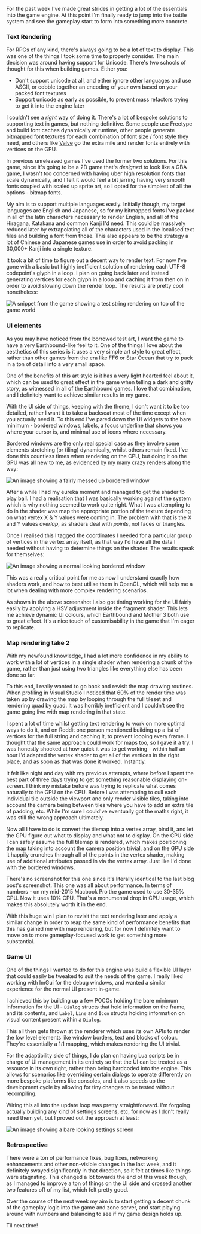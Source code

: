 <!--{"date":"2019-05-24T23:51:28.302Z","title":"Game Dev - Part 3"}-->

For the past week I've made great strides in getting a lot of the essentials into the game engine.
At this point I'm finally ready to jump into the battle system and see the gameplay start to form
into something more concrete.

### Text Rendering

For RPGs of any kind, there's always going to be a lot of text to display. This was one of the
things I took some time to properly consider. The main decision was around having support for
Unicode. There's two schools of thought for this when building games. Either you:

- Don't support unicode at all, and either ignore other languages and use ASCII, or cobble
  together an encoding of your own based on your packed font textures
- Support unicode as early as possible, to prevent mass refactors trying to get it into the
  engine later

I couldn't see a _right_ way of doing it. There's a lot of bespoke solutions to supporting
text in games, but nothing definitive. Some people use Freetype and build font caches
dynamically at runtime, other people generate bitmapped font textures for each combination
of font size / font style they need, and others like [Valve](https://github.com/libgdx/libgdx/wiki/Distance-field-fonts)
go the extra mile and render fonts entirely with vertices on the GPU.

In previous unreleased games I've used the former two solutions. For this game, since it's
going to be a 2D game that's _designed_ to look like a GBA game, I wasn't too concerned
with having uber high resolution fonts that scale dynamically, and I felt it would feel
a bit jarring having very smooth fonts coupled with scaled up sprite art, so I opted
for the simplest of all the options - bitmap fonts.

My aim is to support multiple languages easily. Initially though, my target languages are
English and Japanese, so for my bitmapped fonts I've packed in all of the latin characters
necessary to render English, and all of the Hiragana, Katakana and common Kanji I'd
need. This could be massively reduced later by extrapolating all of the characters used
in the localised text files and building a font from those. This also appears to be
the strategy a lot of Chinese and Japanese games use in order to avoid packing in
30,000+ Kanji into a single texture.

It took a bit of time to figure out a decent way to render text. For now I've gone
with a basic but highly inefficient solution of rendering each UTF-8 codepoint's
glyph in a loop. I plan on going back later and instead generating vertices for
each glyph in a loop and caching it from then on in order to avoid slowing down
the render loop. The results are pretty cool nonetheless:

![A snippet from the game showing a test string rendering on top of the game world](/images/blog/game-dev-7-text.png)

### UI elements

As you may have noticed from the borrowed test art, I want the game to have a
very Earthbound-like feel to it. One of the things I love about the aesthetics of
this series is it uses a very simple art style to great effect, rather than other
games from the era like FF6 or Star Ocean that try to pack in a ton of detail
into a very small space.

One of the benefits of this art style is it has a very light hearted feel about
it, which can be used to great effect in the game when telling a dark and
gritty story, as witnessed in all of the Earthbound games. I love that combination,
and I definitely want to achieve similar results in my game.

With the UI side of things, keeping with the theme, I don't want it to be too
detailed, rather I want it to take a backseat most of the time except when
you actually need it. To this end I've pared down the UI widgets to the bare
minimum - bordered windows, labels, a focus underline that shows you where
your cursor is, and minimal use of icons where necessary.

Bordered windows are the only real special case as they involve some elements
stretching (or tiling) dynamically, whilst others remain fixed. I've done this
countless times when rendering on the CPU, but doing it on the GPU was all
new to me, as evidenced by my many crazy renders along the way:

![An image showing a fairly messed up bordered window](/images/blog/game-dev-8-bordered-windows.png)

After a while I had my eureka moment and managed to get the shader to play ball.
I had a realisation that I was basically working against the system which is why
nothing seemed to work quite right. What I was attempting to do in the shader
was map the appropriate portion of the texture depending on what vertex X & Y
values were coming in. The problem with that is the X and Y values _overlap_,
as shaders deal with _points_, not faces or triangles.

Once I realised this I tagged the coordinates I needed for a particular group
of vertices in the vertex array itself, as that way I'd have all the data
I needed without having to determine things on the shader. The results
speak for themselves:

![An image showing a normal looking bordered window](/images/blog/game-dev-8-bordered-windows-2.png)

This was a really critical point for me as now I understand exactly how
shaders work, and how to best utilise them in OpenGL, which will help me
a lot when dealing with more complex rendering scenarios.

As shown in the above screenshot I also got tinting working for the UI
fairly easily by applying a HSV adjustment inside the fragment shader. This
lets me achieve dynamic UI colours, which Earthbound and Mother 3 both
use to great effect. It's a nice touch of customisability in the game that
I'm eager to replicate.

### Map rendering take 2

With my newfound knowledge, I had a lot more confidence in my ability
to work with a lot of vertices in a single shader when rendering a chunk
of the game, rather than just using two triangles like everything else
has been done so far.

To this end, I really wanted to go back and revisit the map drawing
routines. When profiling in Visual Studio I noticed that 60% of the
render time was taken up by drawing the map by looping through the
full tileset and rendering quad by quad. It was horribly inefficient and
I couldn't see the game going live with map rendering in that state.

I spent a lot of time whilst getting text rendering to work on more
optimal ways to do it, and on Reddit one person mentioned building up
a list of vertices for the full string and caching it, to prevent looping
every frame. I thought that the same approach could work for maps too,
so I gave it a try. I was honestly shocked at how quick it was to get
working - within half an hour I'd adapted the vertex shader to get all
of the vertices in the right place, and as soon as that was done it
worked. Instantly.

It felt like night and day with my previous attempts, where before I
spent the best part of three days trying to get something reasonable
displaying on-screen. I think my mistake before was trying to replicate
what comes naturally to the GPU on the CPU. Before I was attempting to
cull each individual tile outside the viewport and only render visible
tiles, taking into account the camera being between tiles where you have
to add an extra tile of padding, etc. While I'm sure I could've eventually
got the maths right, it was still the wrong approach ultimately.

Now all I have to do is convert the tilemap into a vertex array, bind it,
and let the GPU figure out what to display and what not to display. On
the CPU side I can safely assume the full tilemap is rendered, which
makes positioning the map taking into account the camera position trivial,
and on the GPU side it happily crunches through all of the points in the
vertex shader, making use of additional attributes passed in via the
vertex array. Just like I'd done with the bordered windows.

There's no screenshot for this one since it's literally identical to
the last blog post's screenshot. This one was all about performance.
In terms of numbers - on my mid-2015 Macbook Pro the game used to use
30-35% CPU. Now it uses 10% CPU. That's a monumental drop in CPU usage,
which makes this absolutely worth it in the end.

With this huge win I plan to revisit the text rendering later and apply
a similar change in order to reap the same kind of performance benefits
that this has gained me with map rendering, but for now I definitely
want to move on to more gameplay-focused work to get something more
substantial.

### Game UI

One of the things I wanted to do for this engine was build a flexible
UI layer that could easily be tweaked to suit the needs of the game.
I really liked working with ImGui for the debug windows, and wanted a
similar experience for the normal UI present in-game.

I achieved this by building up a few POCOs holding the bare minimum
information for the UI - `Dialog` structs that hold information on
the frame, and its contents, and `Label`, `Line` and `Icon` structs
holding information on visual content present within a `Dialog`.

This all then gets thrown at the renderer which uses its own APIs to
render the low level elements like window borders, text and blocks
of colour. They're essentially a 1:1 mapping, which makes rendering
the UI trivial.

For the adaptibility side of things, I do plan on having Lua scripts
be in charge of UI management in its entirety so that the UI can
be treated as a resource in its own right, rather than being hardcoded
into the engine. This allows for scenarios like overriding certain
dialogs to operate differently on more bespoke platforms like consoles,
and it also speeds up the development cycle by allowing for tiny changes
to be tested without recompiling.

Wiring this all into the update loop was pretty straightforward. I'm
forgoing actually building any kind of settings screens, etc, for now
as I don't really need them yet, but I proved out the approach at least:

![An image showing a bare looking settings screen](/images/blog/game-dev-9-ui.png)

### Retrospective

There were a ton of performance fixes, bug fixes, networking enhancements
and other non-visible changes in the last week, and it definitely swayed
significantly in that direction, so it felt at times like things were
stagnating. This changed a lot towards the end of this week though, as
I managed to improve a ton of things on the UI side and crossed
another two features off of my list, which felt pretty good.

Over the course of the next week my aim is to start getting a decent chunk
of the gameplay logic into the game and zone server, and start playing around
with numbers and balancing to see if my game design holds up.

Til next time!
